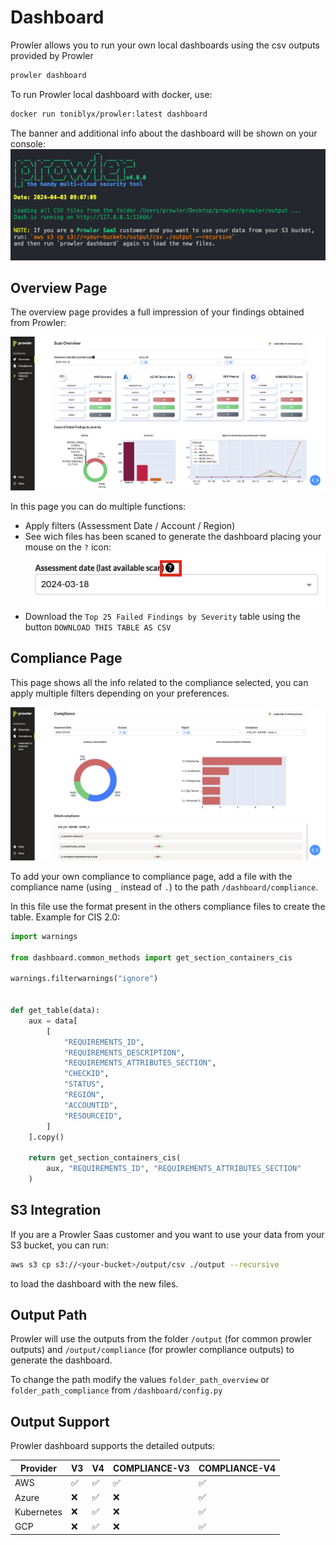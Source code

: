 # Dashboard
Prowler allows you to run your own local dashboards using the csv outputs provided by Prowler

```sh
prowler dashboard
```

To run Prowler local dashboard with docker, use:

```sh
docker run toniblyx/prowler:latest dashboard
```

The banner and additional info about the dashboard will be shown on your console:
<img src="./img/dashboard/dashboard-banner.png">

## Overview Page

The overview page provides a full impression of your findings obtained from Prowler:

<img src="./img/dashboard/dashboard-overview.png">

In this page you can do multiple functions:
* Apply filters (Assessment Date / Account / Region)
* See wich files has been scaned to generate the dashboard placing your mouse on the `?` icon:
    <img src="./img/dashboard/dashboard-files-scanned.png">
* Download the `Top 25 Failed Findings by Severity` table using the button `DOWNLOAD THIS TABLE AS CSV`

## Compliance Page

This page shows all the info related to the compliance selected, you can apply multiple filters depending on your preferences.

<img src="./img/dashboard/dashboard-compliance.png">

To add your own compliance to compliance page, add a file with the compliance name (using `_` instead of `.`) to the path `/dashboard/compliance`.

In this file use the format present in the others compliance files to create the table. Example for CIS 2.0:
```python
import warnings

from dashboard.common_methods import get_section_containers_cis

warnings.filterwarnings("ignore")


def get_table(data):
    aux = data[
        [
            "REQUIREMENTS_ID",
            "REQUIREMENTS_DESCRIPTION",
            "REQUIREMENTS_ATTRIBUTES_SECTION",
            "CHECKID",
            "STATUS",
            "REGION",
            "ACCOUNTID",
            "RESOURCEID",
        ]
    ].copy()

    return get_section_containers_cis(
        aux, "REQUIREMENTS_ID", "REQUIREMENTS_ATTRIBUTES_SECTION"
    )

```

## S3 Integration

If you are a Prowler Saas customer and you want to use your data from your S3 bucket, you can run:

```sh
aws s3 cp s3://<your-bucket>/output/csv ./output --recursive
```
to load the dashboard with the new files.

## Output Path

Prowler will use the outputs from the folder `/output` (for common prowler outputs) and `/output/compliance` (for prowler compliance outputs) to generate the dashboard.

To change the path modify the values `folder_path_overview` or `folder_path_compliance` from `/dashboard/config.py`

## Output Support

Prowler dashboard supports the detailed outputs:

| Provider | V3 | V4 | COMPLIANCE-V3 | COMPLIANCE-V4|
|---|---|---|---|---|
| AWS | ✅ | ✅ | ✅ | ✅ |
| Azure | ❌ | ✅ | ❌ | ✅ |
| Kubernetes | ❌ | ✅ | ❌ | ✅ |
| GCP | ❌ | ✅ | ❌ | ✅ |
